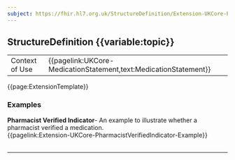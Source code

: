 ```yaml
---
subject: https://fhir.hl7.org.uk/StructureDefinition/Extension-UKCore-PharmacistVerifiedIndicator
---
```

## StructureDefinition {{variable:topic}}

<table id="addToTranspose">
<tr><td>Context of Use</td>
<td>{{pagelink:UKCore-MedicationStatement,text:MedicationStatement}}</td>
</tr>
</table>

{{page:ExtensionTemplate}}

<div id="Examples" class="tabcontent">
  <h3>Examples</h3>
  <b>Pharmacist Verified Indicator</b>- An example to illustrate whether a pharmacist verified a medication.<br>
{{pagelink:Extension-UKCore-PharmacistVerifiedIndicator-Example}}
<br><br>
</div>

---
